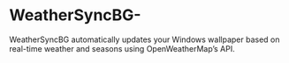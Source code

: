# WeatherSyncBG-
WeatherSyncBG automatically updates your Windows wallpaper based on real-time weather and seasons using OpenWeatherMap’s API.
